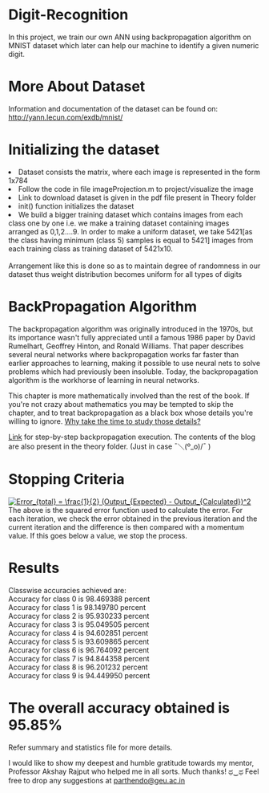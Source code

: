 # Digit-Recognition
In this project, we train our own ANN using backpropagation algorithm on MNIST 
dataset which later can help our machine to identify a given numeric digit.

# More About Dataset

Information and documentation of the dataset can be found on:
http://yann.lecun.com/exdb/mnist/

# Initializing the dataset

<li> Dataset consists the matrix, where each image is represented in the form 1x784</li>
<li> Follow the code in file imageProjection.m to project/visualize the image</li>
<li> Link to download dataset is given in the pdf file present in Theory folder</li>
<li> init() function initializes the dataset</li>
<li> We build a bigger training dataset which contains images from each class one by one i.e. 
   we make a training dataset containing images arranged as 0,1,2....9. In order to make a 
   uniform dataset, we take 5421[as the class having minimum (class 5) samples is equal to 5421]
   images from each training class as training dataset of 5421x10.</li><br>
Arrangement like this is done so as to maintain degree of randomness in our dataset thus weight distribution 
becomes uniform for all types of digits

# BackPropagation Algorithm

The backpropagation algorithm was originally introduced in the 1970s, but its importance wasn't fully appreciated until a famous 1986 paper by David Rumelhart, Geoffrey Hinton, and Ronald Williams. That paper describes several neural networks where backpropagation works far faster than earlier approaches to learning, making it possible to use neural nets to solve problems which had previously been insoluble. Today, the backpropagation algorithm is the workhorse of learning in neural networks.

This chapter is more mathematically involved than the rest of the book. If you're not crazy about mathematics you may be tempted to skip the chapter, and to treat backpropagation as a black box whose details you're willing to ignore. <a href="http://neuralnetworksanddeeplearning.com/chap2.html">Why take the time to study those details?</a>

<a href = "https://mattmazur.com/2015/03/17/a-step-by-step-backpropagation-example/">Link</a> for step-by-step backpropagation execution. The contents of the blog are also present in the theory folder. (Just in case ¯＼(º_o)/¯ )

# Stopping Criteria

<a href="https://www.codecogs.com/eqnedit.php?latex=Error_{total}&space;=&space;\frac{1}{2}&space;(Output_{Expected}&space;-&space;Output_{Calculated})^2" target="_blank"><img src="https://latex.codecogs.com/gif.latex?Error_{total}&space;=&space;\frac{1}{2}&space;(Output_{Expected}&space;-&space;Output_{Calculated})^2" title="Error_{total} = \frac{1}{2} (Output_{Expected} - Output_{Calculated})^2" /></a><br>
The above is the squared error function used to calculate the error. For each iteration, we check the error obtained in the previous iteration and the current iteration and the difference is then compared with a momentum value. If this goes below a value, we stop the process.

# Results
Classwise accuracies achieved are:<br>
Accuracy for class 0 is 98.469388 percent<br>
Accuracy for class 1 is 98.149780 percent<br>
Accuracy for class 2 is 95.930233 percent<br>
Accuracy for class 3 is 95.049505 percent<br>
Accuracy for class 4 is 94.602851 percent<br>
Accuracy for class 5 is 93.609865 percent<br>
Accuracy for class 6 is 96.764092 percent<br>
Accuracy for class 7 is 94.844358 percent<br>
Accuracy for class 8 is 96.201232 percent<br>
Accuracy for class 9 is 94.449950 percent<br>

# The overall accuracy obtained is 95.85%

Refer summary and statistics file for more details.

I would like to show my deepest and humble gratitude towards my mentor, Professor Akshay Rajput who helped me in all sorts. Much thanks! ಥ‿ಥ
Feel free to drop any suggestions at parthendo@geu.ac.in 
